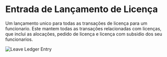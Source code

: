 <!-- add-breadcrumbs -->
# Entrada de Lançamento de Licença

Um lançamento unico para todas as transações de licença para um funcionario. Este mantem todas as transações relacionadas com licenças, que inclui as alocações, pedido de licença e licença com subsidio dos seu funcionarios.

<img alt="Leave Ledger Entry" class="screenshot" src="{{docs_base_url}}/assets/img/human-resources/leave-ledger-entry.png">

